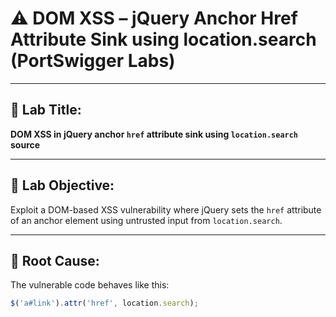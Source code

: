 # ⚠️ DOM XSS – jQuery Anchor Href Attribute Sink using location.search (PortSwigger Labs)

---

## 🧠 Lab Title:
**DOM XSS in jQuery anchor `href` attribute sink using `location.search` source**

---

## 🎯 Lab Objective:
Exploit a DOM-based XSS vulnerability where jQuery sets the `href` attribute of an anchor element using untrusted input from `location.search`.

---

## 🧪 Root Cause:

The vulnerable code behaves like this:
```javascript
$('a#link').attr('href', location.search);
